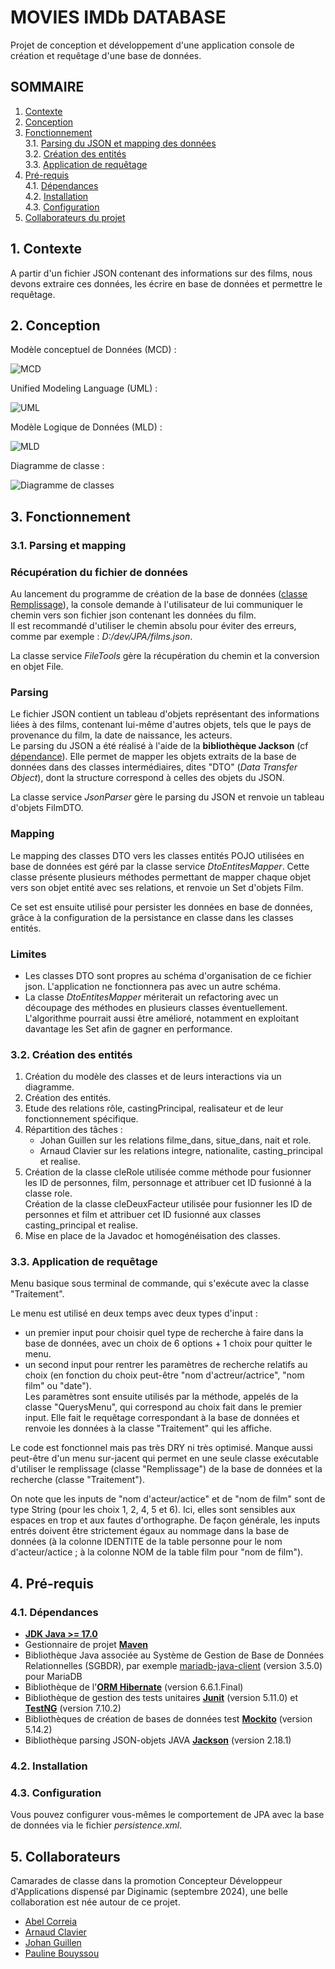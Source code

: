# MOVIES IMDb DATABASE
Projet de conception et développement d'une application console de création et requêtage d'une base de données.

## SOMMAIRE
1. [Contexte](#1-Contexte)
2. [Conception](#2-Conception)
3. [Fonctionnement](#3-Fonctionnement)\
    3.1. [Parsing du JSON et mapping des données](#31-Parsing-et-mapping)\
    3.2. [Création des entités](#32-Création-des-entités)\
    3.3. [Application de requêtage](#33-Application-de-requêtage)
4. [Pré-requis](#4-Pré-requis)\
    4.1. [Dépendances](#41-Dépendances)\
    4.2. [Installation](#42-Installation)\
    4.3. [Configuration](#43-Configuration)
5. [Collaborateurs du projet](#5-Collaborateurs)


## 1. Contexte
A partir d'un fichier JSON contenant des informations sur des films, nous devons extraire ces données, les écrire en base de données et permettre le requêtage.

## 2. Conception

Modèle conceptuel de Données (MCD) :

![MCD](Conception/MCD_database.jpg)

Unified Modeling Language (UML) :

![UML](Conception/UML_database.jpg)

Modèle Logique de Données (MLD) :

![MLD](Conception/MLD_database.jpg)

Diagramme de classe :

![Diagramme de classes](conception/diagramme_classe.png)

## 3. Fonctionnement
### 3.1. Parsing et mapping
### Récupération du fichier de données
Au lancement du programme de création de la base de données ([classe Remplissage](src/main/java/fr/digi/cda2024/ihm/Remplissage.java)), la console demande à l'utilisateur de lui communiquer le chemin vers son fichier json contenant les données du film.\
Il est recommandé d'utiliser le chemin absolu pour éviter des erreurs, comme par exemple : *D:/dev/JPA/films.json*.

La classe service *FileTools* gère la récupération du chemin et la conversion en objet File.

### Parsing
Le fichier JSON contient un tableau d'objets représentant des informations liées à des films, contenant lui-même d'autres objets, tels que le pays de provenance du film, la date de naissance, les acteurs.\
Le parsing du JSON a été réalisé à l'aide de la **bibliothèque Jackson** (cf [dépendance](#41-Dépendances)). Elle permet de mapper les objets extraits de la base de données dans des classes intermédiaires, dites "DTO" (*Data Transfer Object*), dont la structure correspond à celles des objets du JSON.

La classe service *JsonParser* gère le parsing du JSON et renvoie un tableau d'objets FilmDTO.

### Mapping
Le mapping des classes DTO vers les classes entités POJO utilisées en base de données est géré par la classe service *DtoEntitesMapper*. Cette classe présente plusieurs méthodes permettant de mapper chaque objet vers son objet entité avec ses relations, et renvoie un Set d'objets Film.

Ce set est ensuite utilisé pour persister les données en base de données, grâce à la configuration de la persistance en classe dans les classes entités.

### Limites
- Les classes DTO sont propres au schéma d'organisation de ce fichier json. L'application ne fonctionnera pas avec un autre schéma.
- La classe *DtoEntitesMapper* mériterait un refactoring avec un découpage des méthodes en plusieurs classes éventuellement. L'algorithme pourrait aussi être amélioré, notamment en exploitant davantage les Set afin de gagner en performance.

### 3.2. Création des entités

1. Création du modèle des classes et de leurs interactions via un diagramme.
2. Création des entités.
3. Etude des relations rôle, castingPrincipal, realisateur et de leur fonctionnement spécifique.
4. Répartition des tâches :
    - Johan Guillen sur les relations filme_dans, situe_dans, nait et role.
    - Arnaud Clavier sur les relations integre, nationalite, casting_principal et realise.
5. Création de la classe cleRole utilisée comme méthode pour fusionner les ID de personnes, film, personnage et attribuer cet ID fusionné à la classe role.\
Création de la classe cleDeuxFacteur utilisée pour fusionner les ID de personnes et film et attribuer cet ID fusionné aux classes casting_principal et realise.
6. Mise en place de la Javadoc et homogénéisation des classes.

### 3.3. Application de requêtage
Menu basique sous terminal de commande, qui s'exécute avec la classe "Traitement".

Le menu est utilisé en deux temps avec deux types d'input :
- un premier input pour choisir quel type de recherche à faire dans la base de données, avec un choix de 6 options + 1 choix pour quitter le menu.
- un second input pour rentrer les paramètres de recherche relatifs au choix (en fonction du choix peut-être "nom d'actreur/actrice", "nom film" ou "date").\
Les paramètres sont ensuite utilisés par la méthode, appelés de la classe "QuerysMenu", qui correspond au choix fait dans le premier input. Elle fait le requêtage correspondant à la base de données et renvoie les données à la classe "Traitement" qui les affiche.

Le code est fonctionnel mais pas très DRY ni très optimisé.
Manque aussi peut-être d'un menu sur-jacent qui permet en une seule classe exécutable d'utiliser le remplissage (classe "Remplissage") de la base de données et la recherche (classe "Traitement").

On note que les inputs de "nom d'acteur/actice" et de "nom de film" sont de type String (pour les choix 1, 2, 4, 5 et 6). Ici, elles sont sensibles aux espaces en trop et aux fautes d'orthographe. De façon générale, les inputs entrés doivent être strictement égaux au nommage dans la base de données (à la colonne IDENTITE de la table personne pour le nom d'acteur/actice ; à la colonne NOM de la table film pour "nom de film").

## 4. Pré-requis
### 4.1. Dépendances
- **[JDK Java >= 17.0](https://www.oracle.com/java/technologies/downloads/)**
- Gestionnaire de projet **[Maven](https://maven.apache.org/)**
- Bibliothèque Java associée au Système de Gestion de Base de Données Relationnelles (SGBDR), par exemple [mariadb-java-client](https://mvnrepository.com/artifact/org.mariadb.jdbc/mariadb-java-client) (version 3.5.0) pour MariaDB
- Bibliothèque de l'**[ORM Hibernate](https://mvnrepository.com/artifact/org.hibernate.orm/hibernate-core)** (version 6.6.1.Final)
- Bibliothèque de gestion des tests unitaires **[Junit](https://mvnrepository.com/artifact/org.junit.jupiter/junit-jupiter-api)** (version 5.11.0) et **[TestNG](https://mvnrepository.com/artifact/org.testng/testng)** (version 7.10.2)
- Bibliothèques de création de bases de données test **[Mockito](https://mvnrepository.com/artifact/org.mockito/mockito-core)** (version 5.14.2)
- Bibliothèque parsing JSON-objets JAVA **[Jackson](https://mvnrepository.com/artifact/com.fasterxml.jackson.core/jackson-databind)** (version 2.18.1)

### 4.2. Installation


### 4.3. Configuration
Vous pouvez configurer vous-mêmes le comportement de JPA avec la base de données via le fichier *persistence.xml*.

## 5. Collaborateurs
Camarades de classe dans la promotion Concepteur Développeur d'Applications dispensé par Diginamic (septembre 2024), une belle collaboration est née autour de ce projet.

- [Abel Correia](https://github.com/Erico-Labare)
- [Arnaud Clavier](https://github.com/Arnaud-C18)
- [Johan Guillen](https://github.com/sioupe)
- [Pauline Bouyssou](https://github.com/popobg)

